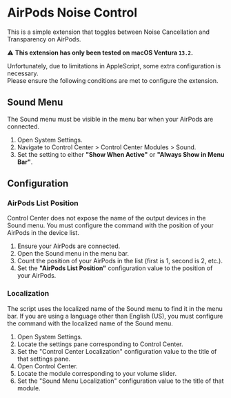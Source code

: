 # AirPods Noise Control

This is a simple extension that toggles between Noise Cancellation and Transparency on AirPods.

⚠️ **This extension has only been tested on macOS Ventura `13.2`.**

Unfortunately, due to limitations in AppleScript, some extra configuration is necessary.    
Please ensure the following conditions are met to configure the extension.

## Sound Menu

The Sound menu must be visible in the menu bar
when your AirPods are connected.

1. Open System Settings.
2. Navigate to Control Center > Control Center Modules > Sound.
3. Set the setting to either **"Show When Active"** or **"Always Show in Menu Bar"**.

## Configuration

### AirPods List Position

Control Center does not expose the name of the
output devices in the Sound menu. You must configure the
command with the position of your AirPods in the device list.

1. Ensure your AirPods are connected.
2. Open the Sound menu in the menu bar.
3. Count the position of your AirPods in the list (first is 1, second is 2, etc.).
4. Set the **"AirPods List Position"** configuration value to the position of your AirPods.

### Localization

The script uses the localized name of the Sound menu to find it in the menu bar.
If you are using a language other than English (US), you must configure the
command with the localized name of the Sound menu.

1. Open System Settings.
2. Locate the settings pane corresponding to Control Center.
3. Set the "Control Center Localization" configuration value to the title of that settings pane.
4. Open Control Center.
5. Locate the module corresponding to your volume slider.
6. Set the "Sound Menu Localization" configuration value to the title of that module.
